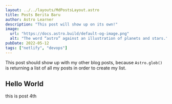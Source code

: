 ```yaml
---
layout: ../../layouts/MdPostsLayout.astro
title: Posts Berita Baru
author: Astro Learner
description: "This post will show up on its own!"
image:
  url: "https://docs.astro.build/default-og-image.png"
  alt: "The word “astro” against an illustration of planets and stars."
pubDate: 2022-05-12
tags: ["netlify", "devops"]
---
```


This post should show up with my other blog posts, because `Astro.glob()` is returning a list of all my posts in order to create my list.

## Hello World

this is post 4th
